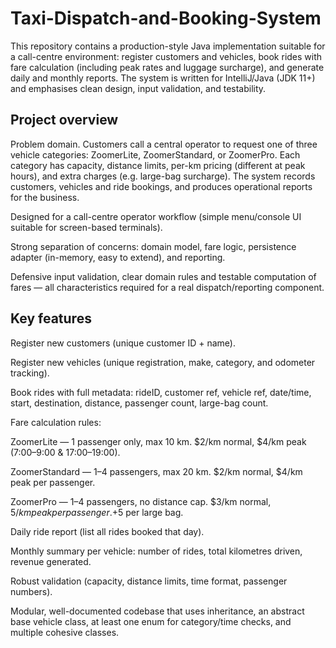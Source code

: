# Taxi-Dispatch-and-Booking-System
This repository contains a production-style Java implementation suitable for a call-centre environment: register customers and vehicles, book rides with fare calculation (including peak rates and luggage surcharge), and generate daily and monthly reports. The system is written for IntelliJ/Java (JDK 11+) and emphasises clean design, input validation, and testability.
## Project overview

Problem domain. Customers call a central operator to request one of three vehicle categories: ZoomerLite, ZoomerStandard, or ZoomerPro. Each category has capacity, distance limits, per-km pricing (different at peak hours), and extra charges (e.g. large-bag surcharge). The system records customers, vehicles and ride bookings, and produces operational reports for the business.

Designed for a call-centre operator workflow (simple menu/console UI suitable for screen-based terminals).

Strong separation of concerns: domain model, fare logic, persistence adapter (in-memory, easy to extend), and reporting.

Defensive input validation, clear domain rules and testable computation of fares — all characteristics required for a real dispatch/reporting component.

## Key features

Register new customers (unique customer ID + name).

Register new vehicles (unique registration, make, category, and odometer tracking).

Book rides with full metadata: rideID, customer ref, vehicle ref, date/time, start, destination, distance, passenger count, large-bag count.

Fare calculation rules:

ZoomerLite — 1 passenger only, max 10 km. $2/km normal, $4/km peak (7:00–9:00 & 17:00–19:00).

ZoomerStandard — 1–4 passengers, max 20 km. $2/km normal, $4/km peak per passenger.

ZoomerPro — 1–4 passengers, no distance cap. $3/km normal, $5/km peak per passenger. +$5 per large bag.

Daily ride report (list all rides booked that day).

Monthly summary per vehicle: number of rides, total kilometres driven, revenue generated.

Robust validation (capacity, distance limits, time format, passenger numbers).

Modular, well-documented codebase that uses inheritance, an abstract base vehicle class, at least one enum for category/time checks, and multiple cohesive classes.



